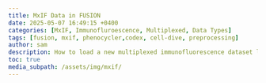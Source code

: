 ```yaml
---
title: MxIF Data in FUSION
date: 2025-05-07 16:49:15 +0400
categories: [MxIF, Immunofluroescence, Multiplexed, Data Types]
tags: [fusion, mxif, phenocycler,codex, cell-dive, preprocessing]
author: sam
description: How to load a new multiplexed immunofluorescence dataset locally in FUSION
toc: true
media_subpath: /assets/img/mxif/
---
```












